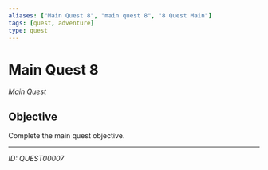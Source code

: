 ```yaml
---
aliases: ["Main Quest 8", "main quest 8", "8 Quest Main"]
tags: [quest, adventure]
type: quest
---
```


# Main Quest 8

*Main Quest*

## Objective
Complete the main quest objective.

---
*ID: QUEST00007*